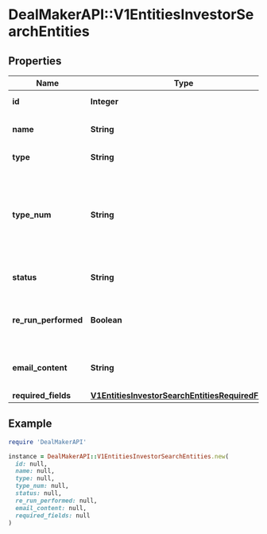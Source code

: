 # DealMakerAPI::V1EntitiesInvestorSearchEntities

## Properties

| Name | Type | Description | Notes |
| ---- | ---- | ----------- | ----- |
| **id** | **Integer** | Search entity ID. | [optional] |
| **name** | **String** | The full name of the entity. | [optional] |
| **type** | **String** | The type of the entity. | [optional] |
| **type_num** | **String** | The position in the list when beneficial owner of trustees, if none it returns null. | [optional] |
| **status** | **String** | Overall status of all entities. | [optional] |
| **re_run_performed** | **Boolean** | Whether or not the entity has been re-run. | [optional] |
| **email_content** | **String** | The custom message for the entity | [optional] |
| **required_fields** | [**V1EntitiesInvestorSearchEntitiesRequiredFields**](V1EntitiesInvestorSearchEntitiesRequiredFields.md) |  | [optional] |

## Example

```ruby
require 'DealMakerAPI'

instance = DealMakerAPI::V1EntitiesInvestorSearchEntities.new(
  id: null,
  name: null,
  type: null,
  type_num: null,
  status: null,
  re_run_performed: null,
  email_content: null,
  required_fields: null
)
```

